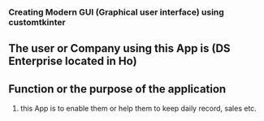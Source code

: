 ### Creating Modern GUI (Graphical user interface) using customtkinter

## The user or Company using this App is (DS Enterprise located in Ho)

   ##   Function or the purpose of the application   ##
1. this App is to enable them or help them to keep daily record, sales etc.


